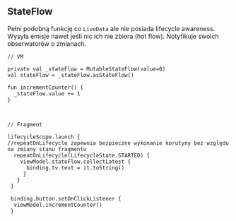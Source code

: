 ## StateFlow

Pełni podobną funkcję co `LiveData` ale nie posiada lifecycle awareness. Wysyła emisje nawet jeśli nic ich nie zbiera (hot flow). Notyfikuje swoich obserwatorów o zmianach.

```
// VM

private val _stateFlow = MutableStateFlow(value=0)
val stateFlow = _stateFlow.asStateFlow()

fun incrementCounter() {
  _stateFlow.value += 1
}



// Fragment

lifecycleScope.launch {
//repeatOnLifecycle zapewnia bezpieczne wykonanie korutyny bez względu na zmiany stanu fragmentu
  repeatOnLifecycle(LifecycleState.STARTED) {
    viewModel.stateFlow.collectLatest {
      binding.tv.text = it.toString()
     }  
   }
 }
 
 binding.button.setOnClickListener {
  viewModel.incrementCounter()
 }
```
